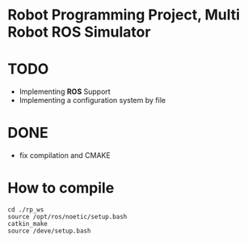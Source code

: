# Robot Programming Project, Multi Robot ROS Simulator

# TODO
-   Implementing **ROS** Support
-   Implementing a configuration system by file

# DONE
-  fix compilation and CMAKE
  

# How to compile

```code
cd ./rp_ws
source /opt/ros/noetic/setup.bash
catkin_make
source /deve/setup.bash
```


